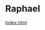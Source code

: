 <!Doctype html>
<html>
  <h1>Raphael</h1>

 <p> <a href="/Paul-Creator46/Index.html"target= "blank"> Index.html</a></p>
</html>
